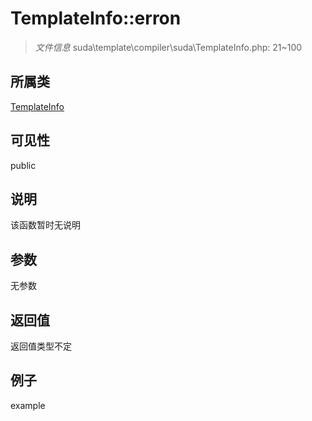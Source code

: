 # TemplateInfo::erron

> *文件信息* suda\template\compiler\suda\TemplateInfo.php: 21~100
## 所属类 

[TemplateInfo](../TemplateInfo.md)

## 可见性

  public  
## 说明

该函数暂时无说明

## 参数

无参数

## 返回值
返回值类型不定

## 例子

example